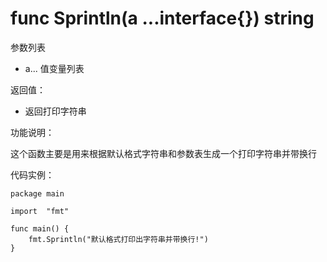 # func Sprintln(a ...interface{}) string

参数列表

- a... 值变量列表

返回值：

- 返回打印字符串

功能说明：

这个函数主要是用来根据默认格式字符串和参数表生成一个打印字符串并带换行

代码实例：

 	package main
	
	import 	"fmt"
		
	func main() {
		fmt.Sprintln("默认格式打印出字符串并带换行!")
	}
